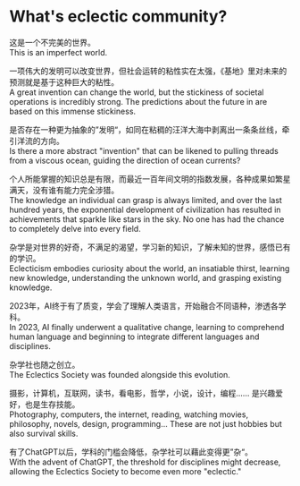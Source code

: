 # What's eclectic community?
这是一个不完美的世界。  
This is an imperfect world.  

一项伟大的发明可以改变世界，但社会运转的粘性实在太强，《基地》里对未来的预测就是基于这种巨大的粘性。  
A great invention can change the world, but the stickiness of societal operations is incredibly strong. The predictions about the future in <Foundation> are based on this immense stickiness.  

是否存在一种更为抽象的”发明“，如同在粘稠的汪洋大海中剥离出一条条丝线，牵引洋流的方向。  
Is there a more abstract "invention" that can be likened to pulling threads from a viscous ocean, guiding the direction of ocean currents?  

个人所能掌握的知识总是有限，而最近一百年间文明的指数发展，各种成果如繁星满天，没有谁有能力完全涉猎。  
The knowledge an individual can grasp is always limited, and over the last hundred years, the exponential development of civilization has resulted in achievements that sparkle like stars in the sky. No one has had the chance to completely delve into every field.  

杂学是对世界的好奇，不满足的渴望，学习新的知识，了解未知的世界，感悟已有的学识。  
Eclecticism embodies curiosity about the world, an insatiable thirst, learning new knowledge, understanding the unknown world, and grasping existing knowledge.  

2023年，AI终于有了质变，学会了理解人类语言，开始融合不同语种，渗透各学科。  
In 2023, AI finally underwent a qualitative change, learning to comprehend human language and beginning to integrate different languages and disciplines.   

杂学社也随之创立。  
The Eclectics Society was founded alongside this evolution.  

摄影，计算机，互联网，读书，看电影，哲学，小说，设计，编程...... 是兴趣爱好，也是生存技能。  
Photography, computers, the internet, reading, watching movies, philosophy, novels, design, programming... These are not just hobbies but also survival skills.  

有了ChatGPT以后，学科的门槛会降低，杂学社可以藉此变得更”杂“。  
With the advent of ChatGPT, the threshold for disciplines might decrease, allowing the Eclectics Society to become even more "eclectic."
